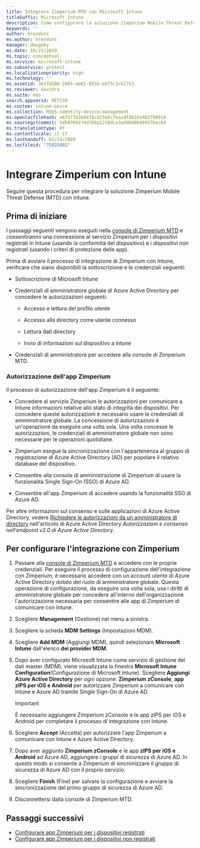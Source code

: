 ```yaml
---
title: Integrare Zimperium MTD con Microsoft Intune
titleSuffix: Microsoft Intune
description: Come configurare la soluzione Zimperium Mobile Threat Defense (MTD) con Microsoft Intune per controllare l'accesso dei dispositivi mobili alle risorse aziendali.
keywords: ''
author: brenduns
ms.author: brenduns
manager: dougeby
ms.date: 10/21/2019
ms.topic: conceptual
ms.service: microsoft-intune
ms.subservice: protect
ms.localizationpriority: high
ms.technology: ''
ms.assetid: 363fd280-1865-4a61-855b-eb75c3c62753
ms.reviewer: davidra
ms.suite: ems
search.appverid: MET150
ms.custom: intune-azure
ms.collection: M365-identity-device-management
ms.openlocfilehash: a6f57783b0878cd25e6c7eacdf4b32e462790916
ms.sourcegitcommit: 5db0769274d788a1218dca3ad90d8649927becb4
ms.translationtype: HT
ms.contentlocale: it-IT
ms.lasthandoff: 01/14/2020
ms.locfileid: "75925802"
---
```

# <a name="integrate-zimperium-with-intune"></a>Integrare Zimperium con Intune

Seguire questa procedura per integrare la soluzione Zimperium Mobile Threat Defense (MTD) con Intune.

## <a name="before-you-begin"></a>Prima di iniziare

I passaggi seguenti vengono eseguiti nella [console di Zimperium MTD](https://www.zimperium.com/platform) e consentiranno una connessione al servizio Zimperium per i dispositivi registrati in Intune (usando la conformità del dispositivo) e i dispositivi non registrati (usando i criteri di protezione delle app).

Prima di avviare il processo di integrazione di Zimperium con Intune, verificare che siano disponibili la sottoscrizione e le credenziali seguenti:

- Sottoscrizione di Microsoft Intune

- Credenziali di amministratore globale di Azure Active Directory per concedere le autorizzazioni seguenti:

  - Accesso e lettura del profilo utente

  - Accesso alla directory come utente connesso

  - Lettura dati directory

  - Invio di informazioni sul dispositivo a Intune

- Credenziali di amministratore per accedere alla console di Zimperium MTD.

### <a name="zimperium-app-authorization"></a>Autorizzazione dell'app Zimperium

Il processo di autorizzazione dell'app Zimperium è il seguente:

- Concedere al servizio Zimperium le autorizzazioni per comunicare a Intune informazioni relative allo stato di integrità dei dispositivi. Per concedere queste autorizzazioni è necessario usare le credenziali di amministratore globale. La concessione di autorizzazioni è un'operazione da eseguire una volta sola. Una volta concesse le autorizzazioni, le credenziali di amministratore globale non sono necessarie per le operazioni quotidiane.

- Zimperium esegue la sincronizzazione con l'appartenenza al gruppo di registrazione di Azure Active Directory (AD) per popolare il relativo database del dispositivo.

- Consentire alla console di amministrazione di Zimperium di usare la funzionalità Single Sign-On (SSO) di Azure AD.

- Consentire all'app Zimperium di accedere usando la funzionalità SSO di Azure AD.

Per altre informazioni sul consenso e sulle applicazioni di Azure Active Directory, vedere [Richiedere le autorizzazioni da un amministratore di directory](https://docs.microsoft.com/azure/active-directory/develop/v2-permissions-and-consent#request-the-permissions-from-a-directory-admin) nell'articolo di Azure Active Directory *Autorizzazioni e consenso nell'endpoint v2.0 di Azure Active Directory*.


## <a name="to-set-up-zimperium-integration"></a>Per configurare l'integrazione con Zimperium

1. Passare alla [console di Zimperium MTD](https://www.zimperium.com/platform) e accedere con le proprie credenziali. Per eseguire il processo di configurazione dell'integrazione con Zimperium, è necessario accedere con un account utente di Azure Active Directory dotato del ruolo di amministratore globale. Questa operazione di configurazione, da eseguire una volta sola, usa i diritti di amministratore globale per concedere all'interno dell'organizzazione l'autorizzazione necessaria per consentire alle app di Zimperium di comunicare con Intune. 

2. Scegliere **Management** (Gestione) nel menu a sinistra.

3. Scegliere la scheda **MDM Settings** (Impostazioni MDM).

4. Scegliere **Add MDM** (Aggiungi MDM), quindi selezionare **Microsoft Intune** dall'elenco **dei provider MDM**.

5. Dopo aver configurato Microsoft Intune come servizio di gestione dei dati master (MDM), viene visualizzata la finestra **Microsoft Intune Configuration**(Configurazione di Microsoft Intune). Scegliere **Aggiungi Azure Active Directory** per ogni opzione: **Zimperium zConsole**, **app zIPS per iOS e Android** per autorizzare Zimperium a comunicare con Intune e Azure AD tramite Single Sign-On di Azure AD.

    > [!IMPORTANT]  
    > È necessario aggiungere Zimperium zConsole e le app zIPS per iOS e Android per completare il processo di integrazione con Intune.

6. Scegliere **Accept** (Accetta) per autorizzare l'app Zimperium a comunicare con Intune e Azure Active Directory.

7. Dopo aver aggiunto **Zimperium zConsole** e le app **zIPS per iOS e Android** ad Azure AD, aggiungere i gruppi di sicurezza di Azure AD. In questo modo si consente a Zimperium di sincronizzare il gruppo di sicurezza di Azure AD con il proprio servizio.

8. Scegliere **Finish** (Fine) per salvare la configurazione e avviare la sincronizzazione del primo gruppo di sicurezza di Azure AD.

9. Disconnettersi dalla console di Zimperium MTD.

## <a name="next-steps"></a>Passaggi successivi

- [Configurare app Zimperium per i dispositivi registrati](mtd-apps-ios-app-configuration-policy-add-assign.md)
- [Configurare app Zimperium per i dispositivi non registrati](~/protect/mtd-add-apps-unenrolled-devices.md)
